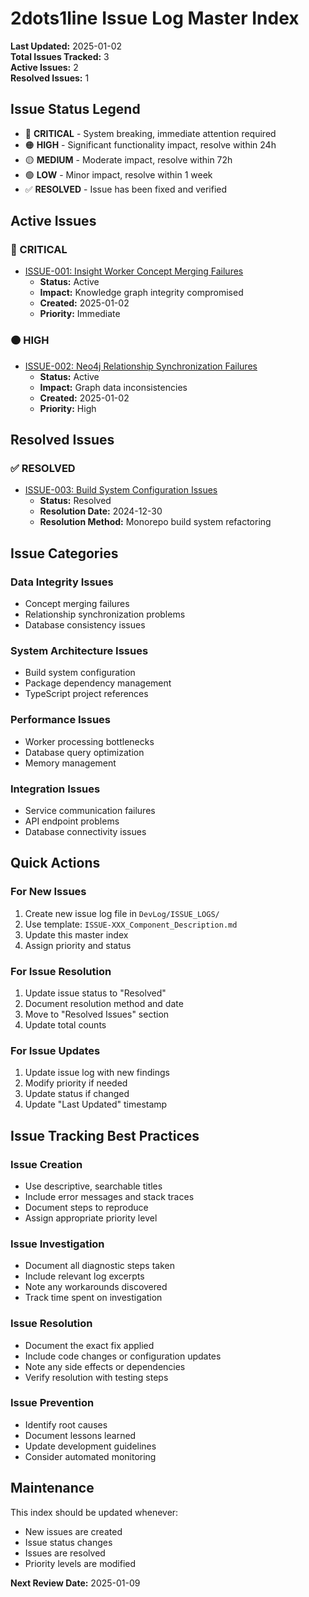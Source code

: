 # 2dots1line Issue Log Master Index

**Last Updated:** 2025-01-02  
**Total Issues Tracked:** 3  
**Active Issues:** 2  
**Resolved Issues:** 1  

## Issue Status Legend

- 🔴 **CRITICAL** - System breaking, immediate attention required
- 🟠 **HIGH** - Significant functionality impact, resolve within 24h
- 🟡 **MEDIUM** - Moderate impact, resolve within 72h
- 🟢 **LOW** - Minor impact, resolve within 1 week
- ✅ **RESOLVED** - Issue has been fixed and verified

## Active Issues

### 🔴 CRITICAL
- [ISSUE-001: Insight Worker Concept Merging Failures](ISSUE_LOGS/ISSUE-001_InsightWorker_ConceptMerging.md)
  - **Status:** Active
  - **Impact:** Knowledge graph integrity compromised
  - **Created:** 2025-01-02
  - **Priority:** Immediate

### 🟠 HIGH
- [ISSUE-002: Neo4j Relationship Synchronization Failures](ISSUE_LOGS/ISSUE-002_Neo4j_RelationshipSync.md)
  - **Status:** Active
  - **Impact:** Graph data inconsistencies
  - **Created:** 2025-01-02
  - **Priority:** High

## Resolved Issues

### ✅ RESOLVED
- [ISSUE-003: Build System Configuration Issues](ISSUE_LOGS/ISSUE-003_BuildSystem_Configuration.md)
  - **Status:** Resolved
  - **Resolution Date:** 2024-12-30
  - **Resolution Method:** Monorepo build system refactoring

## Issue Categories

### **Data Integrity Issues**
- Concept merging failures
- Relationship synchronization problems
- Database consistency issues

### **System Architecture Issues**
- Build system configuration
- Package dependency management
- TypeScript project references

### **Performance Issues**
- Worker processing bottlenecks
- Database query optimization
- Memory management

### **Integration Issues**
- Service communication failures
- API endpoint problems
- Database connectivity issues

## Quick Actions

### **For New Issues**
1. Create new issue log file in `DevLog/ISSUE_LOGS/`
2. Use template: `ISSUE-XXX_Component_Description.md`
3. Update this master index
4. Assign priority and status

### **For Issue Resolution**
1. Update issue status to "Resolved"
2. Document resolution method and date
3. Move to "Resolved Issues" section
4. Update total counts

### **For Issue Updates**
1. Update issue log with new findings
2. Modify priority if needed
3. Update status if changed
4. Update "Last Updated" timestamp

## Issue Tracking Best Practices

### **Issue Creation**
- Use descriptive, searchable titles
- Include error messages and stack traces
- Document steps to reproduce
- Assign appropriate priority level

### **Issue Investigation**
- Document all diagnostic steps taken
- Include relevant log excerpts
- Note any workarounds discovered
- Track time spent on investigation

### **Issue Resolution**
- Document the exact fix applied
- Include code changes or configuration updates
- Note any side effects or dependencies
- Verify resolution with testing steps

### **Issue Prevention**
- Identify root causes
- Document lessons learned
- Update development guidelines
- Consider automated monitoring

## Maintenance

This index should be updated whenever:
- New issues are created
- Issue status changes
- Issues are resolved
- Priority levels are modified

**Next Review Date:** 2025-01-09
